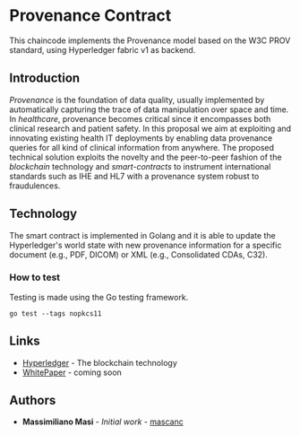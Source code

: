 # Provenance Contract

This chaincode implements the Provenance model based on the W3C PROV standard, using Hyperledger fabric v1 as backend. 

## Introduction

_Provenance_ is the foundation of data quality, usually implemented by automatically capturing the trace of 
data manipulation over space and time. In _healthcare_, provenance becomes critical since it encompasses both 
clinical research and patient safety. In this proposal we aim at exploiting and innovating existing health IT 
deployments by enabling data provenance queries for all kind of clinical information from anywhere. 
The proposed technical solution exploits the novelty and the peer-to-peer fashion of the _blockchain_ technology and 
_smart-contracts_ to instrument international standards such as IHE and HL7 with a provenance system robust to fraudulences. 

## Technology

The smart contract is implemented in Golang and it is able to update the Hyperledger's world state with new provenance
information for a specific document (e.g., PDF, DICOM) or XML (e.g., Consolidated CDAs, C32). 

### How to test

Testing is made using the Go testing framework.

```
go test --tags nopkcs11
```
## Links

* [Hyperledger](http://www.hyperledger.org) - The blockchain technology
* [WhitePaper](http://) - coming soon

## Authors

* **Massimiliano Masi** - *Initial work* - [mascanc](https://github.com/mascanc)
